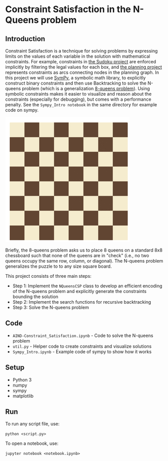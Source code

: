[//]: # (Image References)

[image1]: EightQueens.gif "8-queens puzzle solution"

# Constraint Satisfaction in the N-Queens problem

## Introduction
Constraint Satisfaction is a technique for solving problems by expressing limits on the values of each variable in the solution with mathematical constraints. For example, constraints in [the Sudoku project](https://github.com/ntrang086/sudoku_solver) are enforced implicitly by filtering the legal values for each box, and [the planning project](https://github.com/ntrang086/cargo_planning_search) represents constraints as arcs connecting nodes in the planning graph. In this project we will use [SymPy](http://www.sympy.org/en/index.html), a symbolic math library, to explicitly construct binary constraints and then use Backtracking to solve the N-queens problem (which is a generalization [8-queens problem](https://en.wikipedia.org/wiki/Eight_queens_puzzle)). Using symbolic constraints makes it easier to visualize and reason about the constraints (especially for debugging), but comes with a performance penalty. See the `Sympy_Intro notebook` in the same directory for example code on sympy.

![8-queens puzzle solution][image1]

Briefly, the 8-queens problem asks us to place 8 queens on a standard 8x8 chessboard such that none of the queens are in "check" (i.e., no two queens occupy the same row, column, or diagonal). The N-queens problem generalizes the puzzle to to any size square board.

This project consists of three main steps:

* Step 1: Implement the `NQueensCSP` class to develop an efficient encoding of the N-queens problem and explicitly generate the constraints bounding the solution
* Step 2: Implement the search functions for recursive backtracking
* Step 3: Solve the N-queens problem

## Code

* `AIND-Constraint_Satisfaction.ipynb` - Code to solve the N-queens problem
* `util.py` - Helper code to create constraints and visualize solutions
* `Sympy_Intro.ipynb` - Example code of sympy to show how it works

## Setup

* Python 3
* numpy
* sympy
* matplotlib

## Run
To run any script file, use:

`python <script.py>`

To open a notebook, use:

`jupyter notebook <notebook.ipynb>`
